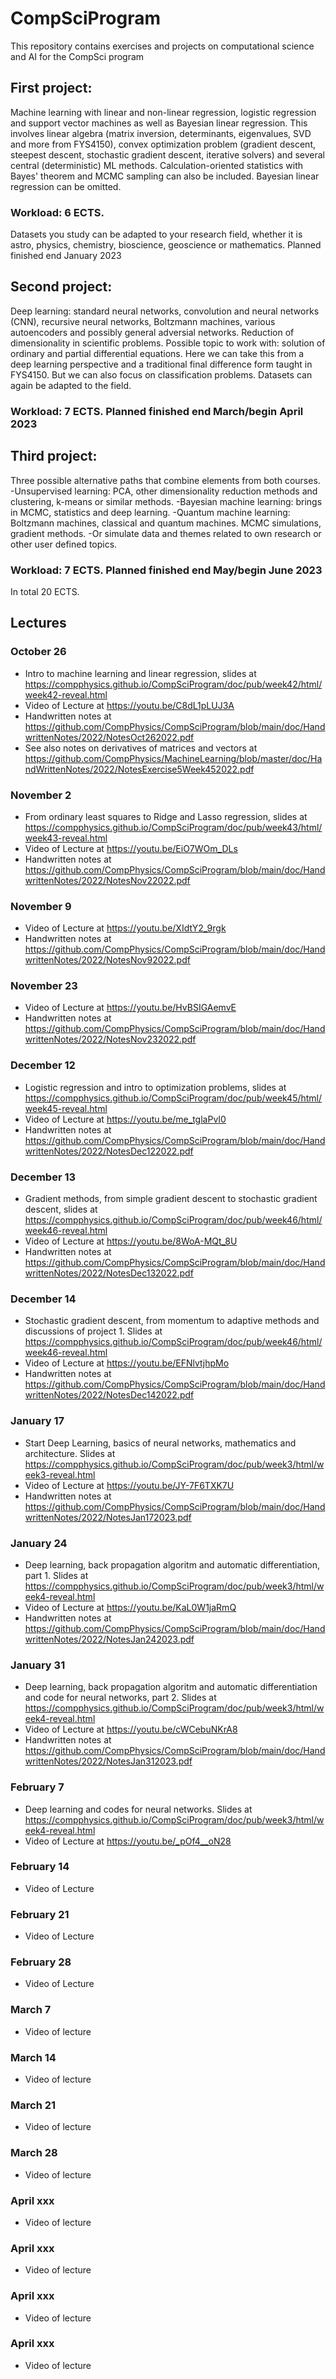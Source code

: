 # CompSciProgram
This repository contains exercises and projects on computational science and AI for the CompSci program

## First project:

Machine learning with linear and non-linear regression, logistic
regression and support vector machines as well as Bayesian linear
regression. This involves linear algebra (matrix inversion,
determinants, eigenvalues, SVD and more from FYS4150), convex
optimization problem (gradient descent, steepest descent, stochastic
gradient descent,  iterative solvers) and several central
(deterministic) ML methods. Calculation-oriented statistics with
Bayes' theorem and MCMC sampling can  also be included. Bayesian linear
regression can be omitted.

### Workload: 6 ECTS.
Datasets you study can be adapted to your research field, whether it
is astro, physics, chemistry, bioscience, geoscience or mathematics.
Planned finished end January  2023


## Second project:

Deep learning: standard neural networks, convolution and neural
networks (CNN), recursive neural networks, Boltzmann machines, various autoencoders and possibly general adversial networks. Reduction
of dimensionality in scientific problems. Possible topic to work with:
solution of ordinary and partial differential equations. Here we can
take this from a deep learning perspective and a traditional final
difference form taught in FYS4150. But we can also focus on classification problems.
Datasets can again be adapted to the field.

### Workload: 7 ECTS.  Planned finished end March/begin April  2023


## Third project:

Three possible alternative paths that combine elements from both courses.
-Unsupervised learning: PCA, other dimensionality reduction methods and clustering, k-means or similar methods. 
-Bayesian machine learning: brings in MCMC, statistics and deep learning.
-Quantum machine learning: Boltzmann machines, classical and quantum machines. MCMC simulations, gradient methods.
-Or simulate data and themes related to own research or other user defined topics.

### Workload: 7 ECTS.  Planned finished end May/begin June 2023

In total 20 ECTS.


##  Lectures

### October 26
- Intro to machine learning and linear regression, slides at https://compphysics.github.io/CompSciProgram/doc/pub/week42/html/week42-reveal.html
- Video of Lecture at https://youtu.be/C8dL1pLUJ3A
- Handwritten notes at https://github.com/CompPhysics/CompSciProgram/blob/main/doc/HandwrittenNotes/2022/NotesOct262022.pdf
- See also notes on derivatives of matrices and vectors at https://github.com/CompPhysics/MachineLearning/blob/master/doc/HandWrittenNotes/2022/NotesExercise5Week452022.pdf

### November 2
- From ordinary least squares to Ridge and Lasso regression, slides at https://compphysics.github.io/CompSciProgram/doc/pub/week43/html/week43-reveal.html
- Video of Lecture at https://youtu.be/EiO7WOm_DLs
- Handwritten notes at https://github.com/CompPhysics/CompSciProgram/blob/main/doc/HandwrittenNotes/2022/NotesNov22022.pdf

### November 9
- Video of Lecture at https://youtu.be/XIdtY2_9rgk
- Handwritten notes at https://github.com/CompPhysics/CompSciProgram/blob/main/doc/HandwrittenNotes/2022/NotesNov92022.pdf

### November 23
- Video of Lecture at https://youtu.be/HvBSIGAemvE
- Handwritten notes at https://github.com/CompPhysics/CompSciProgram/blob/main/doc/HandwrittenNotes/2022/NotesNov232022.pdf

### December 12
- Logistic regression and intro to optimization problems, slides at https://compphysics.github.io/CompSciProgram/doc/pub/week45/html/week45-reveal.html
- Video of Lecture at https://youtu.be/me_tglaPvI0
- Handwritten notes at https://github.com/CompPhysics/CompSciProgram/blob/main/doc/HandwrittenNotes/2022/NotesDec122022.pdf

### December 13
- Gradient methods, from simple gradient descent to stochastic gradient descent, slides at https://compphysics.github.io/CompSciProgram/doc/pub/week46/html/week46-reveal.html
- Video of Lecture at https://youtu.be/8WoA-MQt_8U
- Handwritten notes at https://github.com/CompPhysics/CompSciProgram/blob/main/doc/HandwrittenNotes/2022/NotesDec132022.pdf

### December 14
- Stochastic gradient descent, from momentum to adaptive methods and discussions of project 1. Slides at https://compphysics.github.io/CompSciProgram/doc/pub/week46/html/week46-reveal.html
- Video of Lecture at https://youtu.be/EFNlvtjhpMo
- Handwritten notes at https://github.com/CompPhysics/CompSciProgram/blob/main/doc/HandwrittenNotes/2022/NotesDec142022.pdf

### January 17
- Start Deep Learning, basics of neural networks, mathematics and architecture. Slides at https://compphysics.github.io/CompSciProgram/doc/pub/week3/html/week3-reveal.html
- Video of Lecture  at https://youtu.be/JY-7F6TXK7U
- Handwritten notes at https://github.com/CompPhysics/CompSciProgram/blob/main/doc/HandwrittenNotes/2022/NotesJan172023.pdf

### January 24
- Deep learning, back propagation algoritm and automatic differentiation, part 1. Slides at https://compphysics.github.io/CompSciProgram/doc/pub/week3/html/week4-reveal.html
- Video of Lecture  at https://youtu.be/KaL0W1jaRmQ
- Handwritten notes at https://github.com/CompPhysics/CompSciProgram/blob/main/doc/HandwrittenNotes/2022/NotesJan242023.pdf

### January 31
- Deep learning, back propagation algoritm and automatic differentiation and code for neural networks, part 2. Slides at https://compphysics.github.io/CompSciProgram/doc/pub/week3/html/week4-reveal.html
- Video of Lecture  at https://youtu.be/cWCebuNKrA8
- Handwritten notes at https://github.com/CompPhysics/CompSciProgram/blob/main/doc/HandwrittenNotes/2022/NotesJan312023.pdf

### February 7
- Deep learning and codes for neural networks. Slides at https://compphysics.github.io/CompSciProgram/doc/pub/week3/html/week4-reveal.html
- Video of Lecture at https://youtu.be/_pOf4__oN28


### February 14 
- Video of Lecture

### February 21 
- Video of Lecture


### February 28
- Video of Lecture 

### March 7
- Video of lecture 

### March 14
- Video of lecture 


### March 21
- Video of lecture 

### March 28
- Video of lecture 

### April xxx
- Video of lecture 

### April xxx
- Video of lecture 

### April xxx
- Video of lecture 

### April xxx
- Video of lecture 


